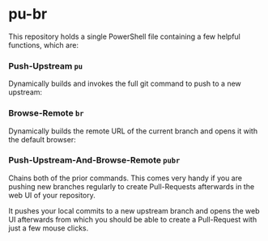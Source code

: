 # pu-br

This repository holds a single PowerShell file containing a few helpful functions, which are:

### Push-Upstream `pu`
Dynamically builds and invokes the full git command to push to a new upstream:



### Browse-Remote `br`
Dynamically builds the remote URL of the current branch and opens it with the default browser:


### Push-Upstream-And-Browse-Remote `pubr`
Chains both of the prior commands. This comes very handy if you are pushing new branches regularly to create Pull-Requests afterwards in the web UI of your repository.

It pushes your local commits to a new upstream branch and opens the web UI afterwards from which you should be able to create a Pull-Request with just a few mouse clicks.
